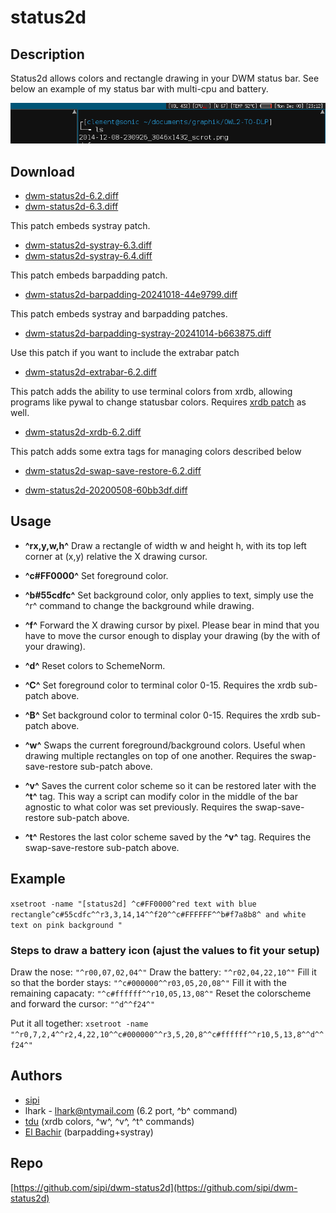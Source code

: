 status2d
========

Description
-----------
Status2d allows colors and rectangle drawing in your DWM status bar. See below
an example of my status bar with multi-cpu and battery.

![Status2d screenshot](status2d.png)

Download
--------

* [dwm-status2d-6.2.diff](dwm-status2d-6.2.diff)
* [dwm-status2d-6.3.diff](dwm-status2d-6.3.diff)

This patch embeds systray patch.

* [dwm-status2d-systray-6.3.diff](dwm-status2d-systray-6.3.diff)
* [dwm-status2d-systray-6.4.diff](dwm-status2d-systray-6.4.diff)

This patch embeds barpadding patch.

* [dwm-status2d-barpadding-20241018-44e9799.diff](dwm-status2d-barpadding-20241018-44e9799.diff)

This patch embeds systray and barpadding patches.

* [dwm-status2d-barpadding-systray-20241014-b663875.diff](dwm-status2d-barpadding-systray-20241014-b663875.diff)

Use this patch if you want to include the extrabar patch

* [dwm-status2d-extrabar-6.2.diff](dwm-status2d-extrabar-6.2.diff)

This patch adds the ability to use terminal colors from xrdb, allowing programs like pywal to change statusbar colors. Requires [xrdb patch](../xrdb/) as well.

* [dwm-status2d-xrdb-6.2.diff](dwm-status2d-xrdb-6.2.diff)

This patch adds some extra tags for managing colors described below

* [dwm-status2d-swap-save-restore-6.2.diff](dwm-status2d-swap-save-restore-6.2.diff)

* [dwm-status2d-20200508-60bb3df.diff](dwm-status2d-20200508-60bb3df.diff)

Usage
-----
* __^rx,y,w,h^__
   Draw a rectangle of width w and height h, with its top left corner at (x,y) relative the X drawing cursor.


* __^c#FF0000^__
   Set foreground color.


* __^b#55cdfc^__
   Set background color, only applies to text, simply use the ^r^ command to change the background while drawing.


* __^f<px>^__
   Forward the X drawing cursor by <px> pixel. Please bear in mind that you have to move the cursor enough to 
   display your drawing (by the with of your drawing).


* __^d^__
   Reset colors to SchemeNorm.


* __^C<num>^__
   Set foreground color to terminal color 0-15. Requires the xrdb sub-patch above.


* __^B<num>^__
   Set background color to terminal color 0-15. Requires the xrdb sub-patch above.


* __^w^__
   Swaps the current foreground/background colors. Useful when drawing multiple rectangles on top of one another. Requires the swap-save-restore sub-patch above.


* __^v^__
   Saves the current color scheme so it can be restored later with the __^t^__ tag. This way a script can modify color in the middle of the bar agnostic to what color was set previously. Requires the swap-save-restore sub-patch above.


* __^t^__
   Restores the last color scheme saved by the __^v^__ tag. Requires the swap-save-restore sub-patch above.


Example
-------
`xsetroot -name "[status2d] ^c#FF0000^red text with blue
rectangle^c#55cdfc^^r3,3,14,14^^f20^^c#FFFFFF^^b#f7a8b8^
and white text on pink background "`


### Steps to draw a battery icon (ajust the values to fit your setup)
Draw the nose:                                 `"^r00,07,02,04^"`
Draw the battery:                              `"^r02,04,22,10^"`
Fill it so that the border stays:    `"^c#000000^^r03,05,20,08^"`
Fill it with the remaining capacaty: `"^c#ffffff^^r10,05,13,08^"`
Reset the colorscheme and forward the cursor:  `"^d^^f24^"`

Put it all together:
`xsetroot -name "^r0,7,2,4^^r2,4,22,10^^c#000000^^r3,5,20,8^^c#ffffff^^r10,5,13,8^^d^^f24^"`

Authors
-------
* [sipi](https://github.com/sipi)
* lhark - <lhark@ntymail.com> (6.2 port, ^b^ command)
* [tdu](https://github.com/tdukv) (xrdb colors, ^w^, ^v^, ^t^ commands)
* [El Bachir](https://github.com/elbachir-one) (barpadding+systray)

Repo
----
[https://github.com/sipi/dwm-status2d](https://github.com/sipi/dwm-status2d)
